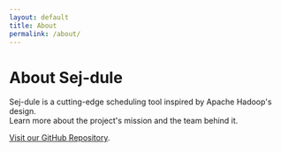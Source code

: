```yaml
---
layout: default
title: About
permalink: /about/
---
```


# About Sej-dule

Sej-dule is a cutting-edge scheduling tool inspired by Apache Hadoop's design.  
Learn more about the project's mission and the team behind it.

[Visit our GitHub Repository](https://github.com/24-2-Sej-dule/Sej-dule).
